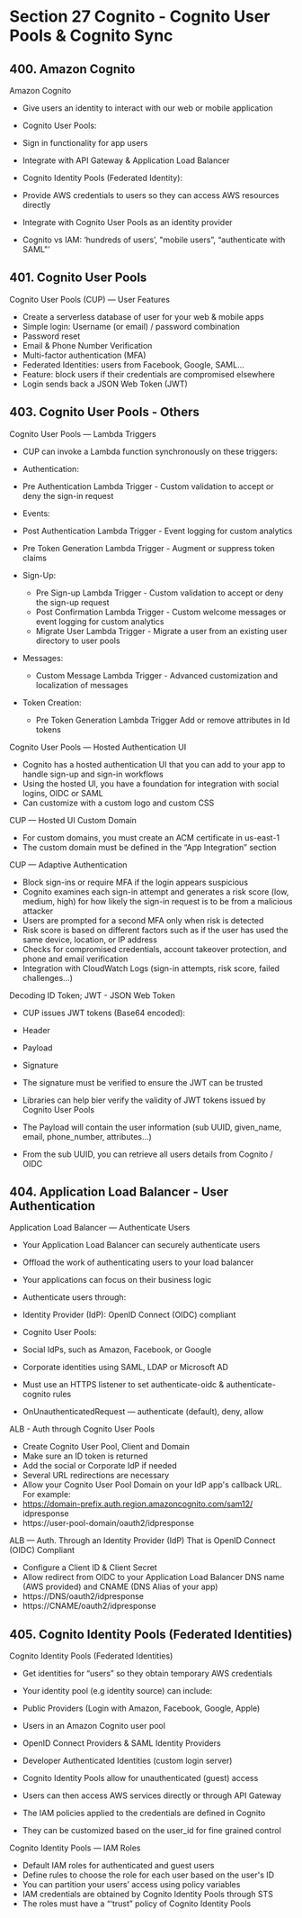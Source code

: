 # Section 27 Cognito - Cognito User Pools & Cognito Sync

## 400. Amazon Cognito

Amazon Cognito

- Give users an identity to interact with our web or mobile application
- Cognito User Pools:
 - Sign in functionality for app users
 - Integrate with API Gateway & Application Load Balancer

- Cognito Identity Pools (Federated Identity):
 - Provide AWS credentials to users so they can access AWS resources directly
 - Integrate with Cognito User Pools as an identity provider

- Cognito vs IAM: ‘hundreds of users’, "mobile users”, “authenticate with SAML"’

## 401. Cognito User Pools

Cognito User Pools (CUP) — User Features

- Create a serverless database of user for your web & mobile apps
- Simple login: Username (or email) / password combination
- Password reset
- Email & Phone Number Verification
- Multi-factor authentication (MFA)
- Federated Identities: users from Facebook, Google, SAML...
- Feature: block users if their credentials are compromised elsewhere
- Login sends back a JSON Web Token (JWT)

## 403. Cognito User Pools - Others

Cognito User Pools — Lambda Triggers

- CUP can invoke a Lambda function synchronously on these triggers:

- Authentication:
 - Pre Authentication Lambda Trigger - Custom validation to accept or deny the sign-in request

- Events:
 - Post Authentication Lambda Trigger - Event logging for custom analytics
 - Pre Token Generation Lambda Trigger - Augment or suppress token claims

- Sign-Up:
  - Pre Sign-up Lambda Trigger - Custom validation to accept or deny the sign-up request
  - Post Confirmation Lambda Trigger - Custom welcome messages or event logging for custom analytics
  - Migrate User Lambda Trigger - Migrate a user from an existing user directory to user pools

- Messages:
  - Custom Message Lambda Trigger - Advanced customization and localization of messages

- Token Creation:
  - Pre Token Generation Lambda Trigger Add or remove attributes in Id tokens

Cognito User Pools — Hosted Authentication UI

- Cognito has a hosted authentication UI that you can add to your app to handle sign-up and sign-in workflows
- Using the hosted Ul, you have a foundation for integration with social logins, OIDC or SAML
- Can customize with a custom logo and custom CSS

CUP — Hosted UI Custom Domain

- For custom domains, you must create an ACM certificate in us-east-1
- The custom domain must be defined in the “App Integration” section

CUP — Adaptive Authentication

- Block sign-ins or require MFA if the login appears suspicious
- Cognito examines each sign-in attempt and generates a risk score (low, medium, high) for how likely the sign-in request is to be from a malicious attacker
- Users are prompted for a second MFA only when risk is detected
- Risk score is based on different factors such as if the user has used the same device, location, or IP address
- Checks for compromised credentials, account takeover protection, and phone and email verification
- Integration with CloudWatch Logs (sign-in attempts, risk score, failed challenges...)

Decoding  ID Token; JWT - JSON Web Token

- CUP issues JWT tokens (Base64 encoded): 
 - Header
 - Payload
 - Signature

- The signature must be verified to ensure the JWT can be trusted
- Libraries can help bier verify the validity of JWT tokens issued by Cognito User Pools
- The Payload will contain the user information (sub UUID, given_name, email, phone_number, attributes...)
- From the sub UUID, you can retrieve all users details from Cognito / OIDC

## 404. Application Load Balancer - User Authentication

Application Load Balancer — Authenticate Users

- Your Application Load Balancer can securely authenticate users
 - Offload the work of authenticating users to your load balancer
 - Your applications can focus on their business logic
- Authenticate users through:
 - Identity Provider (IdP): OpenID Connect (OIDC) compliant
 - Cognito User Pools:
  - Social IdPs, such as Amazon, Facebook, or Google
  - Corporate identities using SAML, LDAP or Microsoft AD

- Must use an HTTPS listener to set authenticate-oidc & authenticate-cognito rules
- OnUnauthenticatedRequest — authenticate (default), deny, allow

ALB - Auth through Cognito User Pools

- Create Cognito User Pool, Client and Domain
- Make sure an ID token is returned
- Add the social or Corporate IdP if needed
- Several URL redirections are necessary
- Allow your Cognito User Pool Domain on your IdP app's callback URL. For example:
 - https://domain-prefix.auth.region.amazoncognito.com/sam12/ idpresponse
 - https://user-pool-domain/oauth2/idpresponse

ALB — Auth. Through an Identity Provider (IdP) That is OpenID Connect (OIDC) Compliant

- Configure a Client ID & Client Secret
- Allow redirect from OIDC to your Application Load Balancer DNS name (AWS provided) and CNAME (DNS Alias of your app)
 - https://DNS/oauth2/idpresponse
 - https://CNAME/oauth2/idpresponse

## 405. Cognito Identity Pools (Federated Identities)

Cognito Identity Pools (Federated Identities)

- Get identities for “users” so they obtain temporary AWS credentials
- Your identity pool (e.g identity source) can include:
 - Public Providers (Login with Amazon, Facebook, Google, Apple)
 - Users in an Amazon Cognito user pool
 - OpenID Connect Providers & SAML Identity Providers
 - Developer Authenticated Identities (custom login server)
 - Cognito Identity Pools allow for unauthenticated (guest) access

- Users can then access AWS services directly or through API Gateway
 - The IAM policies applied to the credentials are defined in Cognito
 - They can be customized based on the user_id for fine grained control

Cognito Identity Pools — IAM Roles

- Default IAM roles for authenticated and guest users
- Define rules to choose the role for each user based on the user's ID
- You can partition your users’ access using policy variables
- IAM credentials are obtained by Cognito Identity Pools through STS
- The roles must have a “‘trust” policy of Cognito Identity Pools